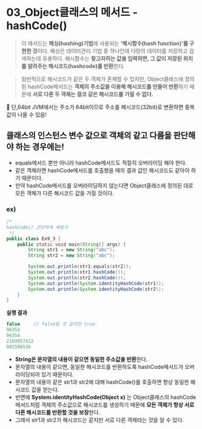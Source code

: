 # 03_Object클래스의 메서드 - hashCode()
> 이 메서드는 **해싱(hashing)기법**에 사용되는 **‘해시함수(hash function)’를 구현한 것**이다. 
해싱은 데이터관리 기법 중 하나인데 다량의 데이터를 저장하고 검색하는데 유용하다.
해시함수는 **찾고자하는 값을 입력하면, 그 값이 저장된 위치를 알려주는 해시코드(hashcode)를 반환**한다.
> 

> 일반적으로 해시코드가 같은 두 객체가 존재할 수 있지만,
Object클래스에 정의된 hashCode메서드는 **객체의 주소값을 이용해 해시코드를 만들어 반환**하기 때문에
**서로 다른 두 객체는 결코 같은 해시코드를 가질 수 없다.**
> 

💢 단,64bit JVM에서는 주소가 64bit이므로 주소를 해시코드(32bit)로 변환하면 중복값이 나올 수 있음!  

## 클래스의 인스턴스 변수 값으로 객체의 같고 다름을 판단해야 하는 경우에는!

- equals메서드 뿐만 아니라 hashCode메서드도 적절히 오버라이딩 해야 한다.
- 같은 객체라면 hashCode메서드를 호출했을 때의 결과 값인 해시코드도 같아야 하기 때문이다.
- 만약 hashCode메서드를 오버라이딩하지 않는다면 Object클래스에 정의된 대로 모든 객체가 다른 해시코드 값을 가질 것이다.

### **ex)**

```java
/*
hashCode() 간단하게 써보기
 */
public class Ex9_3 {
    public static void main(String[] args) {
        String str1 = new String("abc"); 
        String str2 = new String("abc");

        System.out.println(str1.equals(str2));  
        System.out.println(str1.hashCode());
        System.out.println(str2.hashCode());
        System.out.println(System.identityHashCode(str1));
        System.out.println(System.identityHashCode(str2));
    }
}
```

**실행 결과**

```java
false     // false일 것 같지만 true.
96354
96354
2109957412
901506536
```

- **String은 문자열의 내용이 같으면 동일한 주소값을 반환**한다.
- 문자열의 내용이 같으면, 동일한 해시코드를 반환하도록 hashCode메서드가 오버라이딩되어 있기 때문이다.
- 문자열의 내용이 같은 str1과 str2에 대해 hashCode()를 호출하면 항상 동일한 해시코드 값을 얻는다.
- 반면에 **System.identityHashCode(Object x)** 는 Object클래스의 hashCode메서드처럼 객체의 주소값으로 해시코드를 생성하기 때문에 **모든 객체가 항상 서로 다른 해시코드를 반환할 것을 보장**한다.
- 그래서 str1과 str2가 해시코드는 같지만 서로 다른 객체라는 것을 알 수 있다.
